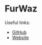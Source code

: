 # FurWaz

Useful links:
- [GitHub](https://github.com/furwaz)
- [Website](https://furwaz.github.io/)